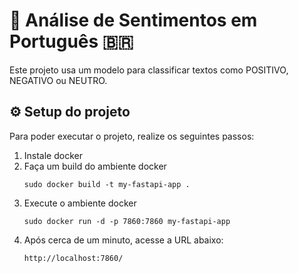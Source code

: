 # 🧠 Análise de Sentimentos em Português 🇧🇷

Este projeto usa um modelo para classificar textos como POSITIVO, NEGATIVO ou NEUTRO.

## ⚙️  Setup do projeto
 
 Para poder executar o projeto, realize os seguintes passos:

1. Instale docker
2. Faça um build do ambiente docker
	```
	sudo docker build -t my-fastapi-app .
	``` 
3. Execute o ambiente docker
	```
	sudo docker run -d -p 7860:7860 my-fastapi-app
	```
4. Após cerca de um minuto, acesse a URL abaixo:
	```
	http://localhost:7860/

